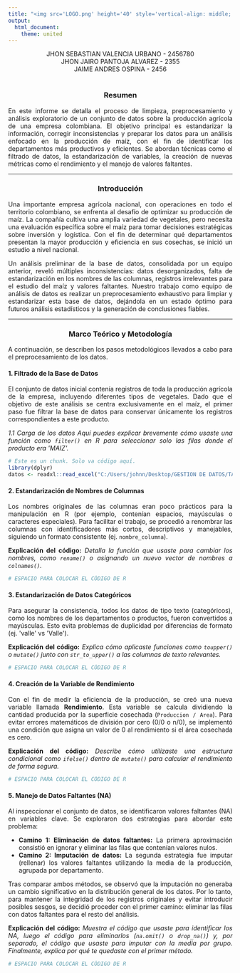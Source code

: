 ```yaml
---
title: "<img src='LOGO.png' height='40' style='vertical-align: middle; margin-right: 15px;'> ANÁLISIS ESTADÍSTICO PRODUCCIÓN MAÍZ"
output: 
  html_document:
    theme: united
---
```

  <style>
    body {
      text-align: justify;
    }
    h1, h2, h3 {
      text-align: center;
      font-weight: bold;
    }
  </style>

<div style="text-align: center;">
  JHON SEBASTIAN VALENCIA URBANO - 2456780 <br>
  JHON JAIRO PANTOJA ALVAREZ - 2355 <br>
  JAIME ANDRES OSPINA - 2456 <br>
</div>

<br>

### **Resumen**

En este informe se detalla el proceso de limpieza, preprocesamiento y análisis exploratorio de un conjunto de datos sobre la producción agrícola de una empresa colombiana. El objetivo principal es estandarizar la información, corregir inconsistencias y preparar los datos para un análisis enfocado en la producción de maíz, con el fin de identificar los departamentos más productivos y eficientes. Se abordan técnicas como el filtrado de datos, la estandarización de variables, la creación de nuevas métricas como el rendimiento y el manejo de valores faltantes.

***

### **Introducción**

Una importante empresa agrícola nacional, con operaciones en todo el territorio colombiano, se enfrenta al desafío de optimizar su producción de maíz. La compañía cultiva una amplia variedad de vegetales, pero necesita una evaluación específica sobre el maíz para tomar decisiones estratégicas sobre inversión y logística. Con el fin de determinar qué departamentos presentan la mayor producción y eficiencia en sus cosechas, se inició un estudio a nivel nacional.

Un análisis preliminar de la base de datos, consolidada por un equipo anterior, reveló múltiples inconsistencias: datos desorganizados, falta de estandarización en los nombres de las columnas, registros irrelevantes para el estudio del maíz y valores faltantes. Nuestro trabajo como equipo de análisis de datos es realizar un preprocesamiento exhaustivo para limpiar y estandarizar esta base de datos, dejándola en un estado óptimo para futuros análisis estadísticos y la generación de conclusiones fiables.

***

### **Marco Teórico y Metodología**

A continuación, se describen los pasos metodológicos llevados a cabo para el preprocesamiento de los datos.

#### **1. Filtrado de la Base de Datos**

El conjunto de datos inicial contenía registros de toda la producción agrícola de la empresa, incluyendo diferentes tipos de vegetales. Dado que el objetivo de este análisis se centra exclusivamente en el maíz, el primer paso fue filtrar la base de datos para conservar únicamente los registros correspondientes a este producto.

*1.1 Carga de los datos*
*Aquí puedes explicar brevemente cómo usaste una función como `filter()` en R para seleccionar solo las filas donde el producto era 'MAIZ'.*

``` r
# Este es un chunk. Solo va código aquí.
library(dplyr)
datos <- readxl::read_excel("C:/Users/johnn/Desktop/GESTION DE DATOS/TALLER PREPROCESAMIENTO/DATOS/eva_df_2025.xlsx")
```


#### **2. Estandarización de Nombres de Columnas**

Los nombres originales de las columnas eran poco prácticos para la manipulación en R (por ejemplo, contenían espacios, mayúsculas o caracteres especiales). Para facilitar el trabajo, se procedió a renombrar las columnas con identificadores más cortos, descriptivos y manejables, siguiendo un formato consistente (ej. `nombre_columna`).

**Explicación del código:**
*Detalla la función que usaste para cambiar los nombres, como `rename()` o asignando un nuevo vector de nombres a `colnames()`.*

```r
# ESPACIO PARA COLOCAR EL CÓDIGO DE R
```

#### **3. Estandarización de Datos Categóricos**

Para asegurar la consistencia, todos los datos de tipo texto (categóricos), como los nombres de los departamentos o productos, fueron convertidos a mayúsculas. Esto evita problemas de duplicidad por diferencias de formato (ej. 'valle' vs 'Valle').

**Explicación del código:**
*Explica cómo aplicaste funciones como `toupper()` o `mutate()` junto con `str_to_upper()` a las columnas de texto relevantes.*

```r
# ESPACIO PARA COLOCAR EL CÓDIGO DE R
```

#### **4. Creación de la Variable de Rendimiento**

Con el fin de medir la eficiencia de la producción, se creó una nueva variable llamada **Rendimiento**. Esta variable se calcula dividiendo la cantidad producida por la superficie cosechada (`Produccion / Area`). Para evitar errores matemáticos de división por cero (0/0 o n/0), se implementó una condición que asigna un valor de 0 al rendimiento si el área cosechada es cero.

**Explicación del código:**
*Describe cómo utilizaste una estructura condicional como `ifelse()` dentro de `mutate()` para calcular el rendimiento de forma segura.*

```r
# ESPACIO PARA COLOCAR EL CÓDIGO DE R
```

#### **5. Manejo de Datos Faltantes (NA)**

Al inspeccionar el conjunto de datos, se identificaron valores faltantes (NA) en variables clave. Se exploraron dos estrategias para abordar este problema:

  * **Camino 1: Eliminación de datos faltantes:** La primera aproximación consistió en ignorar y eliminar las filas que contenían valores nulos.
  * **Camino 2: Imputación de datos:** La segunda estrategia fue imputar (rellenar) los valores faltantes utilizando la media de la producción, agrupada por departamento.

Tras comparar ambos métodos, se observó que la imputación no generaba un cambio significativo en la distribución general de los datos. Por lo tanto, para mantener la integridad de los registros originales y evitar introducir posibles sesgos, se decidió proceder con el primer camino: eliminar las filas con datos faltantes para el resto del análisis.

**Explicación del código:**
*Muestra el código que usaste para identificar los NA, luego el código para eliminarlos (`na.omit()` o `drop_na()`) y, por separado, el código que usaste para imputar con la media por grupo. Finalmente, explica por qué te quedaste con el primer método.*

```r
# ESPACIO PARA COLOCAR EL CÓDIGO DE R
```

```
```
